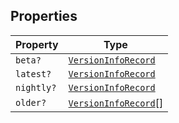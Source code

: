 ## Properties

| Property | Type |
| ------ | ------ |
| <a id="beta"></a> `beta?` | [`VersionInfoRecord`](VersionInfoRecord.md) |
| <a id="latest"></a> `latest?` | [`VersionInfoRecord`](VersionInfoRecord.md) |
| <a id="nightly"></a> `nightly?` | [`VersionInfoRecord`](VersionInfoRecord.md) |
| <a id="older"></a> `older?` | [`VersionInfoRecord`](VersionInfoRecord.md)[] |
